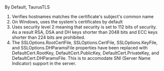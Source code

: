 By Default, TaurusTLS 

1. Verifies hostnames matches the certificate's subject's common name
2. On Windows, uses the system's certificates by default
3. Uses security level 2 meaning that security is set to 112 bits of security. As a result RSA, DSA and DH keys shorter than 2048 bits and ECC keys shorter than 224 bits are prohibited. 
4. The SSLOptions.RootCertFile, SSLOptions.CertFile, SSLOptions.KeyFile, and SSLOptions.DHParamsFile properties have been replaced with DefaultCert.RootKey, DefaultCert.PublicKey, DefaultCert.PrivateKey, and DefaultCert.DHParamsFile.  This is to accomodate SNI (Server Name Indicator) support in the server.
